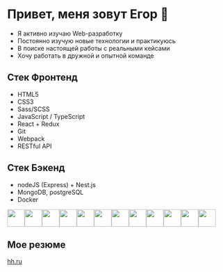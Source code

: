 # Привет, меня зовут Егор 👋

- Я активно изучаю Web-разработку 
- Постоянно изучую новые технологии и практикуюсь 
- В поиске настоящей работы с реальными кейсами 
- Хочу работать в дружной и опытной команде 

## Стек Фронтенд
* HTML5
* CSS3
* Sass/SCSS
* JavaScript / TypeScript
* React + Redux
* Git
* Webpack
* RESTful API
## Стек Бэкенд
* nodeJS (Express) + Nest.js
* MongoDB, postgreSQL
* Docker
<div style="display: flex">
<img width="40px" src="https://cdn.jsdelivr.net/gh/devicons/devicon/icons/css3/css3-original.svg" />
<img width="40px" src="https://cdn.jsdelivr.net/gh/devicons/devicon/icons/figma/figma-original.svg" />
<img width="40px" src="https://cdn.jsdelivr.net/gh/devicons/devicon/icons/git/git-original.svg" />
<img width="40px" src="https://cdn.jsdelivr.net/gh/devicons/devicon/icons/html5/html5-original.svg" />
<img width="40px"src="https://cdn.jsdelivr.net/gh/devicons/devicon/icons/javascript/javascript-original.svg" />
<img width="40px"src="https://cdn.jsdelivr.net/gh/devicons/devicon/icons/npm/npm-original-wordmark.svg" />
<img width="40px"src="https://cdn.jsdelivr.net/gh/devicons/devicon/icons/react/react-original.svg" />
<img width="40px"src="https://cdn.jsdelivr.net/gh/devicons/devicon/icons/redux/redux-original.svg" />
<img width="40px"src="https://cdn.jsdelivr.net/gh/devicons/devicon/icons/sass/sass-original.svg" />
<img width="40px"src="https://cdn.jsdelivr.net/gh/devicons/devicon/icons/typescript/typescript-original.svg" />
<img width="40px"src="https://cdn.jsdelivr.net/gh/devicons/devicon/icons/visualstudio/visualstudio-plain.svg" />
<img width="40px"src="https://cdn.jsdelivr.net/gh/devicons/devicon/icons/webpack/webpack-original.svg" />
</div>

## Мое резюме
[hh.ru](https://nn.hh.ru/resume/024f0dafff05d4cc1f0039ed1f767347654943)
